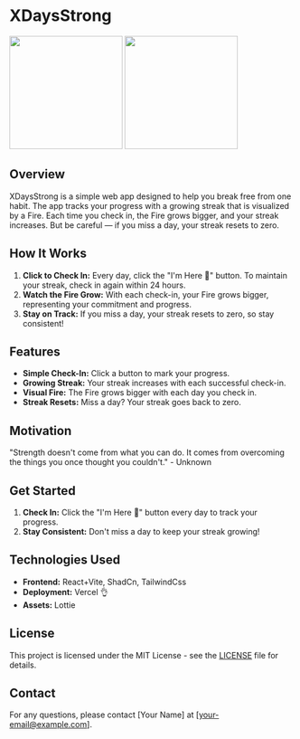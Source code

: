 # XDaysStrong

<img src="https://github.com/user-attachments/assets/cb358e9e-7f8b-4d7a-8715-bf1944f73783"  height="200" />
<img src="https://github.com/user-attachments/assets/e44d9764-f56b-4209-9d63-60dd75bb1f04"  height="200" />

## Overview

XDaysStrong is a simple web app designed to help you break free from one habit. The app tracks your progress with a growing streak that is visualized by a Fire. Each time you check in, the Fire grows bigger, and your streak increases. But be careful — if you miss a day, your streak resets to zero.

## How It Works

1. **Click to Check In:** Every day, click the "I'm Here 🚀" button. To maintain your streak, check in again within 24 hours.
2. **Watch the Fire Grow:** With each check-in, your Fire grows bigger, representing your commitment and progress.
3. **Stay on Track:** If you miss a day, your streak resets to zero, so stay consistent!

## Features

- **Simple Check-In:** Click a button to mark your progress.
- **Growing Streak:** Your streak increases with each successful check-in.
- **Visual Fire:** The Fire grows bigger with each day you check in.
- **Streak Resets:** Miss a day? Your streak goes back to zero.

## Motivation

"Strength doesn't come from what you can do. It comes from overcoming the things you once thought you couldn't." - Unknown

## Get Started

1. **Check In:** Click the "I'm Here 🚀" button every day to track your progress.
2. **Stay Consistent:** Don't miss a day to keep your streak growing!

## Technologies Used

- **Frontend:** React+Vite, ShadCn, TailwindCss
- **Deployment:** Vercel 👌
- **Assets:** Lottie

## License

This project is licensed under the MIT License - see the [LICENSE](LICENSE) file for details.

## Contact

For any questions, please contact [Your Name] at [your-email@example.com].


